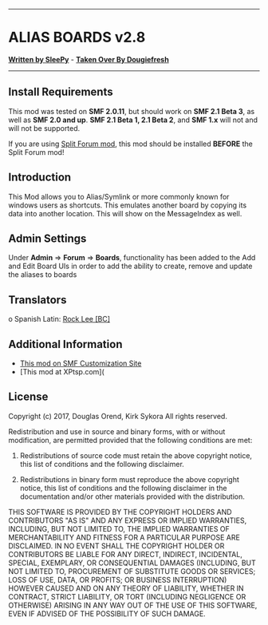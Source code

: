 -------

# ALIAS BOARDS v2.8

[**Written by SleePy**](http://www.simplemachines.org/community/index.php?action=profile;u=29084) - [**Taken Over By Dougiefresh**](http://www.simplemachines.org/community/index.php?action=profile;u=253913)

-------

## Install Requirements
This mod was tested on **SMF 2.0.11**, but should work on **SMF 2.1 Beta 3**, as well as **SMF 2.0 and up**.  **SMF 2.1 Beta 1, 2.1 Beta 2**, and **SMF 1.x** will not and will not be supported.

If you are using [Split Forum mod](http://custom.simplemachines.org/mods/index.php?mod=3730), this mod should be installed **BEFORE** the Split Forum mod!

## Introduction
This Mod allows you to Alias/Symlink or more commonly known for windows users as shortcuts.
This emulates another board by copying its data into another location. This will show on the MessageIndex as well.

## Admin Settings
Under **Admin** => **Forum** => **Boards**, functionality has been added to the Add and Edit Board UIs in order to add the ability to create, remove and update the aliases to boards 

## Translators
o Spanish Latin: [Rock Lee [BC]](http://www.simplemachines.org/community/index.php?action=profile;u=322597)

## Additional Information
-  [This mod on SMF Customization Site](http://custom.simplemachines.org/mods/index.php?mod=1024)
-  [This mod at XPtsp.com](

## License
Copyright (c) 2017, Douglas Orend, Kirk Sykora
All rights reserved.

Redistribution and use in source and binary forms, with or without modification, are permitted provided that the following conditions are met:

1. Redistributions of source code must retain the above copyright notice, this list of conditions and the following disclaimer.

2. Redistributions in binary form must reproduce the above copyright notice, this list of conditions and the following disclaimer in the documentation and/or other materials provided with the distribution.

THIS SOFTWARE IS PROVIDED BY THE COPYRIGHT HOLDERS AND CONTRIBUTORS "AS IS" AND ANY EXPRESS OR IMPLIED WARRANTIES, INCLUDING, BUT NOT LIMITED TO, THE IMPLIED WARRANTIES OF MERCHANTABILITY AND FITNESS FOR A PARTICULAR PURPOSE ARE DISCLAIMED. IN NO EVENT SHALL THE COPYRIGHT HOLDER OR CONTRIBUTORS BE LIABLE FOR ANY DIRECT, INDIRECT, INCIDENTAL, SPECIAL, EXEMPLARY, OR CONSEQUENTIAL DAMAGES (INCLUDING, BUT NOT LIMITED TO, PROCUREMENT OF SUBSTITUTE GOODS OR SERVICES; LOSS OF USE, DATA, OR PROFITS; OR BUSINESS INTERRUPTION) HOWEVER CAUSED AND ON ANY THEORY OF LIABILITY, WHETHER IN CONTRACT, STRICT LIABILITY, OR TORT (INCLUDING NEGLIGENCE OR OTHERWISE) ARISING IN ANY WAY OUT OF THE USE OF THIS SOFTWARE, EVEN IF ADVISED OF THE POSSIBILITY OF SUCH DAMAGE.

